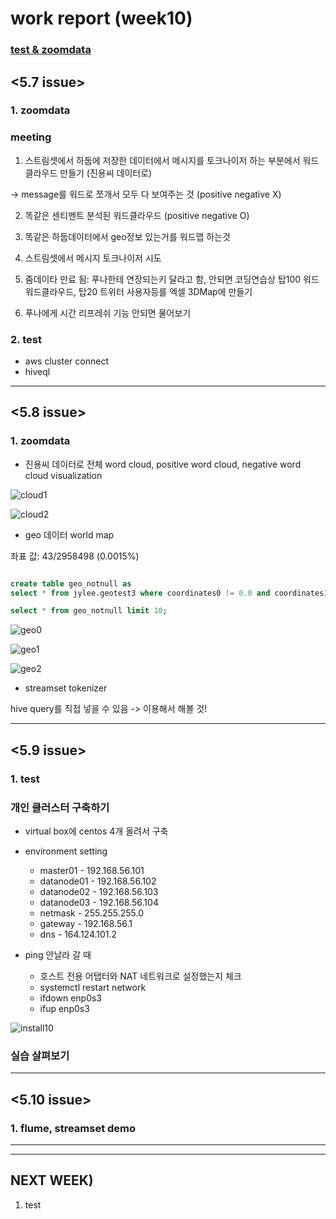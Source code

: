 work report (week10)
=============

### **<U>test & zoomdata</U>**

<5.7 issue>
-------------

### **1. zoomdata**

### meeting

1. 스트림셋에서 하둡에 저장한 데이터에서 메시지를 토크나이저 하는 부분에서 워드클라우드 만들기 (진용씨 데이터로)

-> message를 워드로 쪼개서 모두 다 보여주는 것 (positive negative X)

2. 똑같은 센티멘트 분석된 워드클라우드  (positive negative O)

3. 똑같은 하둡데이터에서 geo정보 있는거를 워드맵 하는것

4. 스트림셋에서 메시지 토크나이저 시도

5. 줌데이타 만료 됨: 푸나한테 연장되는키 달라고 함, 안되면 코딩연습상 탑100 워드 워드클라우드, 탑20 트위터 사용자등를 엑셀 3DMap에 만들기

6. 푸나에게 시간 리프레쉬 기능 안되면 물어보기


### **2. test**

* aws cluster connect
* hiveql

-------------

<5.8 issue>
-------------

### **1. zoomdata**

* 진용씨 데이터로 전체 word cloud, positive word cloud, negative word cloud visualization


![cloud1](https://user-images.githubusercontent.com/33708512/57340131-8056ee00-716f-11e9-84a2-3f7f9ae45b68.PNG)

![cloud2](https://user-images.githubusercontent.com/33708512/57340132-8056ee00-716f-11e9-8e68-ec01e1fa79e5.PNG)


* geo 데이터 world map

좌표 값: 43/2958498 (0.0015%)

~~~ sql

create table geo_notnull as
select * from jylee.geotest3 where coordinates0 != 0.0 and coordinates1 != 0.0;

select * from geo_notnull limit 10;

~~~

![geo0](https://user-images.githubusercontent.com/33708512/57341643-332a4a80-7176-11e9-893d-74d299fbdefb.PNG)



![geo1](https://user-images.githubusercontent.com/33708512/57341220-7aafd700-7174-11e9-9060-70358bd6a3c6.PNG)

![geo2](https://user-images.githubusercontent.com/33708512/57341222-7b486d80-7174-11e9-8b6b-fe92db299a9a.PNG)


* streamset tokenizer

hive query를 직접 넣을 수 있음 -> 이용해서 해볼 것!



-------------

<5.9 issue>
-------------

### **1. test**

### 개인 클러스터 구축하기 

* virtual box에 centos 4개 올려서 구축

* environment setting
    * master01 - 192.168.56.101
    * datanode01 - 192.168.56.102
    * datanode02 - 192.168.56.103
    * datanode03 - 192.168.56.104
    * netmask - 255.255.255.0
    * gateway - 192.168.56.1
    * dns - 164.124.101.2

* ping 안날라 갈 때 
    * 호스트 전용 어탭터와 NAT 네트워크로 설정했는지 체크
    * systemctl restart network
    * ifdown enp0s3
    * ifup enp0s3


![install10](https://user-images.githubusercontent.com/33708512/57495175-e1192e80-7307-11e9-899b-7b392930fe7c.PNG)

### 실습 살펴보기


-------------

<5.10 issue>
-------------

### **1. flume, streamset demo**


-------------
-------------

NEXT WEEK)
-------------
1. test